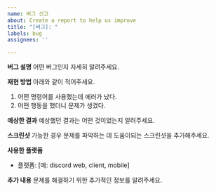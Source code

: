 ```yaml
---
name: 버그 신고
about: Create a report to help us improve
title: "[버그]: "
labels: bug
assignees: ''

---
```


**버그 설명**
어떤 버그인지 자세히 알려주세요.

**재현 방법**
아래와 같이 적어주세요.
1. 어떤 명령어를 사용했는데 에러가 났다.
2. 어떤 행동을 했더니 문제가 생겼다.

**예상한 결과**
예상했던 결과는 어떤 것이었는지 알려주세요.

**스크린샷**
가능한 경우 문제를 파악하는 데 도움이되는 스크린샷을 추가해주세요.

**사용한 플랫폼**
 - 플랫폼: [예: discord web, client, mobile]

**추가 내용**
문제를 해결하기 위한 추가적인 정보를 알려주세요.
